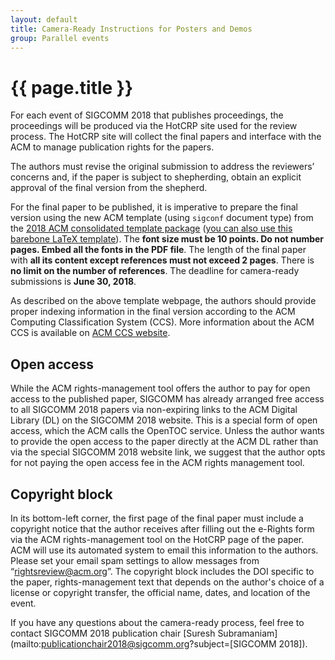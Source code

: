 ```yaml
---
layout: default
title: Camera-Ready Instructions for Posters and Demos
group: Parallel events
---
```


# {{ page.title }}
For each event of SIGCOMM 2018 that publishes proceedings, the proceedings will be produced via the HotCRP site used for the review process. The HotCRP site will collect the final papers and interface with the ACM to manage publication rights for the papers.

The authors must revise the original submission to address the reviewers’ concerns and, if the paper is subject to shepherding, obtain an explicit approval of the final version from the shepherd.

For the final paper to be published, it is imperative to prepare the final version using the new ACM template (using `sigconf` document type) from the [2018 ACM consolidated template package](https://www.acm.org/publications/proceedings-template) ([you can also use this barebone LaTeX template](https://github.com/conference-websites/acmart-sigproc-template)). The **font size must be 10 points. Do not number pages. Embed all the fonts in the PDF file**. The length of the final paper with **all its content except references must not exceed 2 pages**. There is **no limit on the number of references**. The deadline for camera-ready submissions is **June 30, 2018**.

As described on the above template webpage, the authors should provide proper indexing information in the final version according to the ACM Computing Classification System (CCS). More information about the ACM CCS is available on [ACM CCS website](https://www.acm.org/publications/class-2012).

## Open access 
While the ACM rights-management tool offers the author to pay for open access to the published paper, SIGCOMM has already arranged free access to all SIGCOMM 2018 papers via non-expiring links to the ACM Digital Library (DL) on the SIGCOMM 2018 website. This is a special form of open access, which the ACM calls the OpenTOC service. Unless the author wants to provide the open access to the paper directly at the ACM DL rather than via the special SIGCOMM 2018 website link, we suggest that the author opts for not paying the open access fee in the ACM rights management tool.

## Copyright block
In its bottom-left corner, the first page of the final paper must include a copyright notice that the author receives after filling out the e-Rights form via the ACM rights-management tool on the HotCRP page of the paper. ACM will use its automated system to email this information to the authors. Please set your email spam settings to allow messages from “rightsreview@acm.org”. The copyright block includes the DOI specific to the paper, rights-management text that depends on the author's choice of a license or copyright transfer, the official name, dates, and location of the event.

If you have any questions about the camera-ready process, feel free to contact SIGCOMM 2018 publication chair [Suresh Subramaniam](mailto:publicationchair2018@sigcomm.org?subject=[SIGCOMM 2018]).

